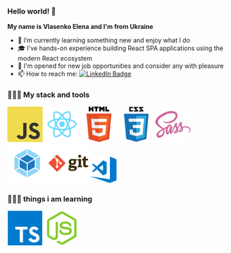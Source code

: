 ### Hello world! 👋

**My name is Vlasenko Elena and I'm from Ukraine**

- 🌱 I’m currently learning something new and enjoy what I do
- 🎓 I've hands-on experience building React SPA applications using the modern React ecosystem
- 💼 I'm opened for new job opportunities and consider any with pleasure
- 📫 How to reach me: [![LinkedIn Badge](https://img.shields.io/badge/in-elen__vlass-blue)](https://www.linkedin.com/in/elena-vlass/)

### 👨🏻‍💻 My stack and tools

<img src="images/javascript.png" width="80"> <img src="images/react.png" width="80"> <img src="images/html.png" width="80"> <img src="images/css.png" width="80"> <img src="images/sass.png" width="80"> <img src="images/webpack.png" width="90"> <img src="images/git.png" width="90"> <img src="images/visual-studio-code.png" width="60">

### 👨🏻‍💻 things i am learning

<img src="images/typescript.svg" width="80"> <img src="images/node-js.svg" width="80">
